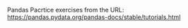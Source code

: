 Pandas Pacrtice exercises from the URL: https://pandas.pydata.org/pandas-docs/stable/tutorials.html 
